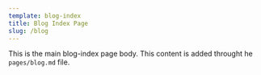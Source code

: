```yaml
---
template: blog-index
title: Blog Index Page
slug: /blog
---
```



This is the main blog-index page body.
This content is added throught he `pages/blog.md` file.